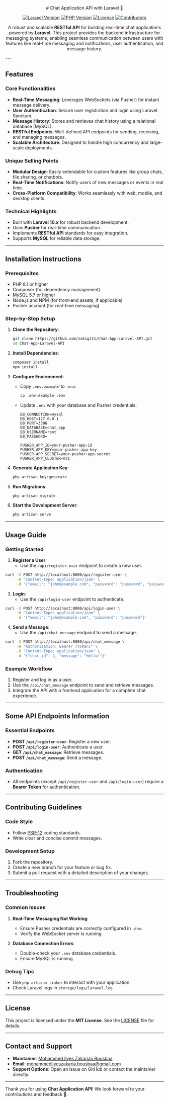 <div align="center">
# Chat Application API with Laravel 📱

  [![Laravel Version](https://img.shields.io/badge/Laravel-10.x-red.svg)](https://laravel.com)
  [![PHP Version](https://img.shields.io/badge/PHP-8.1+-blue.svg)](https://php.net)
  [![License](https://img.shields.io/badge/License-MIT-green.svg)](LICENSE)
  [![Contributors](https://img.shields.io/github/contributors/zakigit1/Chat-App-Laravel-API)](https://github.com/zakigit1/ZAKA-eCommerce/graphs/contributors)

A robust and scalable **RESTful API** for building real-time chat applications powered by **Laravel**. This project provides the backend infrastructure for messaging systems, enabling seamless communication between users with features like real-time messaging and notifications, user authentication, and message history.

</div>
---

## Features

### Core Functionalities
- **Real-Time Messaging**: Leverages WebSockets (via Pusher) for instant message delivery.
- **User Authentication**: Secure user registration and login using Laravel Sanctum.
- **Message History**: Stores and retrieves chat history using a relational database (MySQL).
- **RESTful Endpoints**: Well-defined API endpoints for sending, receiving, and managing messages.
- **Scalable Architecture**: Designed to handle high concurrency and large-scale deployments.

### Unique Selling Points
- **Modular Design**: Easily extendable for custom features like group chats, file sharing, or chatbots.
- **Real-Time Notifications**: Notify users of new messages or events in real time.
- **Cross-Platform Compatibility**: Works seamlessly with web, mobile, and desktop clients.

### Technical Highlights
- Built with **Laravel 10.x** for robust backend development.
- Uses **Pusher** for real-time communication.
- Implements **RESTful API** standards for easy integration.
- Supports **MySQL** for reliable data storage.

<!--
---

## Visual Demonstration

 Add screenshots or GIFs here to showcase your project 
![Chat Interface](screenshots/chat-interface.png)  
*Example of the chat interface.*

![API Documentation](screenshots/api-docs.png)  
*API documentation generated using Swagger.*
-->

---

## Installation Instructions

### Prerequisites
- PHP 8.1 or higher
- Composer (for dependency management)
- MySQL 5.7 or higher
- Node.js and NPM (for front-end assets, if applicable)
- Pusher account (for real-time messaging)

### Step-by-Step Setup
1. **Clone the Repository**:
   ```bash
   git clone https://github.com/zakigit1/Chat-App-Laravel-API.git
   cd Chat-App-Laravel-API
   ```

2. **Install Dependencies**:
   ```bash
   composer install
   npm install
   ```

3. **Configure Environment**:
   - Copy `.env.example` to `.env`:
     
     ```bash
     cp .env.example .env
     ```
   - Update `.env` with your database and Pusher credentials:
     
     ```env
     DB_CONNECTION=mysql
     DB_HOST=127.0.0.1
     DB_PORT=3306
     DB_DATABASE=chat_app
     DB_USERNAME=root
     DB_PASSWORD=

     PUSHER_APP_ID=your-pusher-app-id
     PUSHER_APP_KEY=your-pusher-app-key
     PUSHER_APP_SECRET=your-pusher-app-secret
     PUSHER_APP_CLUSTER=mt1
     ```

4. **Generate Application Key**:
   ```bash
   php artisan key:generate
   ```

5. **Run Migrations**:
   ```bash
   php artisan migrate
   ```

6. **Start the Development Server**:
   ```bash
   php artisan serve
   ```
<!--
7. **Run WebSocket Server** (for real-time messaging):
   ```bash
   php artisan websockets:serve
   ```
-->
---

## Usage Guide

### Getting Started
1. **Register a User**:
   - Use the `/api/register-user` endpoint to create a new user.
     
<!-- -->

   ```bash
   curl -X POST http://localhost:8000/api/register-user \
        -H "Content-Type: application/json" \
        -d '{"email": "john@example.com", "password": "password", "password_confirmation": "password"}'
   ```

3. **Login**:
   - Use the `/api/login-user` endpoint to authenticate.
     
<!-- -->

   ```bash
   curl -X POST http://localhost:8000/api/login-user \
        -H "Content-Type: application/json" \
        -d '{"email": "john@example.com", "password": "password"}'
   ```

4. **Send a Message**:
   - Use the `/api/chat_message` endpoint to send a message.
     
<!-- -->

   ```bash
   curl -X POST http://localhost:8000/api/chat_message \
        -H "Authorization: Bearer [token]" \
        -H "Content-Type: application/json" \
        -d '{"chat_id": 2, "message": "Hello!"}'
   ```

### Example Workflow
1. Register and log in as a user.
2. Use the `/api/chat_message` endpoint to send and retrieve messages.
3. Integrate the API with a frontend application for a complete chat experience.

---

## Some API Endpoints Information

### Essential Endpoints
- **POST `/api/register-user`**: Register a new user.
- **POST `/api/login-user`**: Authenticate a user.
- **GET `/api/chat_message`**: Retrieve messages.
- **POST `/api/chat_message`**: Send a message.

### Authentication
- All endpoints (except `/api/register-user` and `/api/login-user`) require a **Bearer Token** for authentication.


---

## Contributing Guidelines

### Code Style
- Follow [PSR-12](https://www.php-fig.org/psr/psr-12/) coding standards.
- Write clear and concise commit messages.

### Development Setup
1. Fork the repository.
2. Create a new branch for your feature or bug fix.
3. Submit a pull request with a detailed description of your changes.



---

## Troubleshooting

### Common Issues
1. **Real-Time Messaging Not Working**:
   - Ensure Pusher credentials are correctly configured in `.env`.
   - Verify the WebSocket server is running.

2. **Database Connection Errors**:
   - Double-check your `.env` database credentials.
   - Ensure MySQL is running.

### Debug Tips
- Use `php artisan tinker` to interact with your application.
- Check Laravel logs in `storage/logs/laravel.log`.

---

## License

This project is licensed under the **MIT License**. See the [LICENSE](LICENSE) file for details.

---

## Contact and Support

- **Maintainer**: [Mohammed Ilyes Zakarian Bousbaa](https://github.com/zakigit1)
- **Email**: [mohammedilyeszakaria.bousbaa@gmail.com](mailto:mohammedilyeszakaria.bousbaa@gmail.com)
- **Support Options**: Open an issue on GitHub or contact the maintainer directly.

---

Thank you for using **Chat Application API**! We look forward to your contributions and feedback 💙.

<!--
---

### Notes:
1. Replace placeholders (e.g., `[Your Project Name]`, `[token]`) with actual values.
2. Add screenshots or GIFs to the **Visual Demonstration** section to make the README more engaging.
3. Update the **API Documentation** section with detailed endpoint descriptions and examples.
4. Customize the **Contact and Support** section with your preferred communication channels.

This README is designed to be professional, comprehensive, and accessible to developers of all skill levels. Let me know if you need further adjustments!
-->
